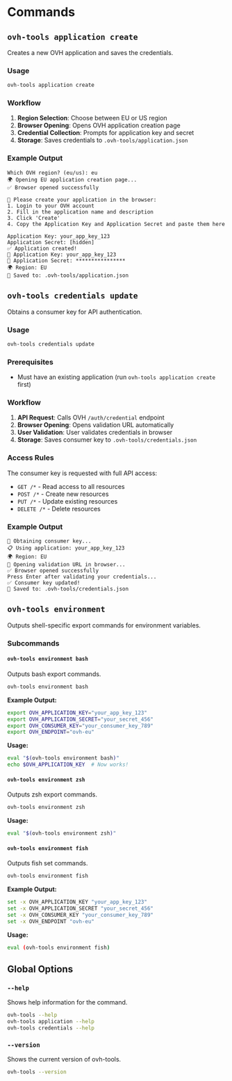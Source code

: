 # Commands

## `ovh-tools application create`

Creates a new OVH application and saves the credentials.

### Usage

```bash
ovh-tools application create
```

### Workflow

1. **Region Selection**: Choose between EU or US region
2. **Browser Opening**: Opens OVH application creation page
3. **Credential Collection**: Prompts for application key and secret
4. **Storage**: Saves credentials to `.ovh-tools/application.json`

### Example Output

```
Which OVH region? (eu/us): eu
🌍 Opening EU application creation page...
✅ Browser opened successfully

📝 Please create your application in the browser:
1. Login to your OVH account
2. Fill in the application name and description
3. Click 'Create'
4. Copy the Application Key and Application Secret and paste them here

Application Key: your_app_key_123
Application Secret: [hidden]
✅ Application created!
🔑 Application Key: your_app_key_123
🔐 Application Secret: ****************
🌍 Region: EU
💾 Saved to: .ovh-tools/application.json
```

## `ovh-tools credentials update`

Obtains a consumer key for API authentication.

### Usage

```bash
ovh-tools credentials update
```

### Prerequisites

- Must have an existing application (run `ovh-tools application create` first)

### Workflow

1. **API Request**: Calls OVH `/auth/credential` endpoint
2. **Browser Opening**: Opens validation URL automatically
3. **User Validation**: User validates credentials in browser
4. **Storage**: Saves consumer key to `.ovh-tools/credentials.json`

### Access Rules

The consumer key is requested with full API access:

- `GET /*` - Read access to all resources
- `POST /*` - Create new resources
- `PUT /*` - Update existing resources
- `DELETE /*` - Delete resources

### Example Output

```
🔄 Obtaining consumer key...
📋 Using application: your_app_key_123
🌍 Region: EU
🔗 Opening validation URL in browser...
✅ Browser opened successfully
Press Enter after validating your credentials...
✅ Consumer key updated!
💾 Saved to: .ovh-tools/credentials.json
```

## `ovh-tools environment`

Outputs shell-specific export commands for environment variables.

### Subcommands

#### `ovh-tools environment bash`

Outputs bash export commands.

```bash
ovh-tools environment bash
```

**Example Output:**

```bash
export OVH_APPLICATION_KEY="your_app_key_123"
export OVH_APPLICATION_SECRET="your_secret_456"
export OVH_CONSUMER_KEY="your_consumer_key_789"
export OVH_ENDPOINT="ovh-eu"
```

**Usage:**

```bash
eval "$(ovh-tools environment bash)"
echo $OVH_APPLICATION_KEY  # Now works!
```

#### `ovh-tools environment zsh`

Outputs zsh export commands.

```bash
ovh-tools environment zsh
```

**Usage:**

```bash
eval "$(ovh-tools environment zsh)"
```

#### `ovh-tools environment fish`

Outputs fish set commands.

```bash
ovh-tools environment fish
```

**Example Output:**

```bash
set -x OVH_APPLICATION_KEY "your_app_key_123"
set -x OVH_APPLICATION_SECRET "your_secret_456"
set -x OVH_CONSUMER_KEY "your_consumer_key_789"
set -x OVH_ENDPOINT "ovh-eu"
```

**Usage:**

```bash
eval (ovh-tools environment fish)
```

## Global Options

### `--help`

Shows help information for the command.

```bash
ovh-tools --help
ovh-tools application --help
ovh-tools credentials --help
```

### `--version`

Shows the current version of ovh-tools.

```bash
ovh-tools --version
```
